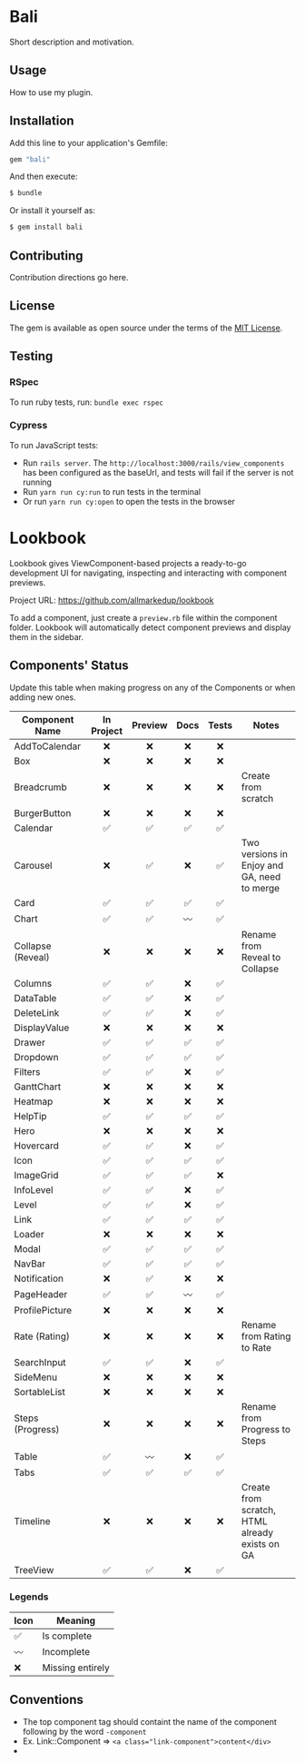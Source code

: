 # Bali

Short description and motivation.

## Usage

How to use my plugin.

## Installation

Add this line to your application's Gemfile:

```ruby
gem "bali"
```

And then execute:

```bash
$ bundle
```

Or install it yourself as:

```bash
$ gem install bali
```

## Contributing

Contribution directions go here.

## License

The gem is available as open source under the terms of the [MIT License](https://opensource.org/licenses/MIT).

## Testing

### RSpec

To run ruby tests, run: `bundle exec rspec`

### Cypress

To run JavaScript tests:

- Run `rails server`. The `http://localhost:3000/rails/view_components` has been configured as the baseUrl, and tests will fail if the server is not running
- Run `yarn run cy:run` to run tests in the terminal
- Or run `yarn run cy:open` to open the tests in the browser

# Lookbook

Lookbook gives ViewComponent-based projects a ready-to-go development UI for navigating, inspecting and interacting with component previews.

Project URL: https://github.com/allmarkedup/lookbook

To add a component, just create a `preview.rb` file within the component folder. Lookbook will automatically detect component previews and display them in the sidebar.

## Components' Status

Update this table when making progress on any of the Components or when adding new ones.

| Component Name    |     In Project     |      Preview       |        Docs        |       Tests        | Notes                                          |
| ----------------- | :----------------: | :----------------: | :----------------: | :----------------: | ---------------------------------------------- |
| AddToCalendar     |        :x:         |        :x:         |        :x:         |        :x:         |                                                |
| Box               |        :x:         |        :x:         |        :x:         |        :x:         |                                                |
| Breadcrumb        |        :x:         |        :x:         |        :x:         |        :x:         | Create from scratch                            |
| BurgerButton      |        :x:         |        :x:         |        :x:         |        :x:         |                                                |
| Calendar          | :white_check_mark: | :white_check_mark: | :white_check_mark: | :white_check_mark: |                                                |
| Carousel          |        :x:         | :white_check_mark: |        :x:         | :white_check_mark: | Two versions in Enjoy and GA, need to merge    |
| Card              | :white_check_mark: | :white_check_mark: | :white_check_mark: | :white_check_mark: |                                                |
| Chart             | :white_check_mark: | :white_check_mark: |    :wavy_dash:     | :white_check_mark: |                                                |
| Collapse (Reveal) |        :x:         |        :x:         |        :x:         |        :x:         | Rename from Reveal to Collapse                 |
| Columns           | :white_check_mark: | :white_check_mark: |        :x:         | :white_check_mark: |                                                |
| DataTable         | :white_check_mark: | :white_check_mark: |        :x:         | :white_check_mark: |                                                |
| DeleteLink        | :white_check_mark: | :white_check_mark: |        :x:         | :white_check_mark: |                                                |
| DisplayValue      |        :x:         |        :x:         |        :x:         |        :x:         |                                                |
| Drawer            | :white_check_mark: | :white_check_mark: | :white_check_mark: | :white_check_mark: |                                                |
| Dropdown          | :white_check_mark: | :white_check_mark: | :white_check_mark: | :white_check_mark: |                                                |
| Filters           | :white_check_mark: | :white_check_mark: |        :x:         | :white_check_mark: |                                                |
| GanttChart        |        :x:         |        :x:         |        :x:         |        :x:         |                                                |
| Heatmap           |        :x:         |        :x:         |        :x:         |        :x:         |                                                |
| HelpTip           | :white_check_mark: | :white_check_mark: | :white_check_mark: | :white_check_mark: |                                                |
| Hero              |        :x:         |        :x:         |        :x:         |        :x:         |                                                |
| Hovercard         | :white_check_mark: | :white_check_mark: |        :x:         | :white_check_mark: |                                                |
| Icon              | :white_check_mark: | :white_check_mark: | :white_check_mark: | :white_check_mark: |                                                |
| ImageGrid         | :white_check_mark: | :white_check_mark: | :white_check_mark: |        :x:         |                                                |
| InfoLevel         | :white_check_mark: | :white_check_mark: |        :x:         | :white_check_mark: |                                                |
| Level             | :white_check_mark: | :white_check_mark: |        :x:         | :white_check_mark: |                                                |
| Link              | :white_check_mark: | :white_check_mark: | :white_check_mark: | :white_check_mark: |                                                |
| Loader            |        :x:         |        :x:         |        :x:         |        :x:         |                                                |
| Modal             | :white_check_mark: | :white_check_mark: | :white_check_mark: | :white_check_mark: |                                                |
| NavBar            | :white_check_mark: | :white_check_mark: | :white_check_mark: | :white_check_mark: |                                                |
| Notification      |        :x:         | :white_check_mark: |        :x:         |        :x:         |                                                |
| PageHeader        | :white_check_mark: | :white_check_mark: |    :wavy_dash:     | :white_check_mark: |                                                |
| ProfilePicture    |        :x:         |        :x:         |        :x:         |        :x:         |                                                |
| Rate (Rating)     |        :x:         |        :x:         |        :x:         |        :x:         | Rename from Rating to Rate                     |
| SearchInput       | :white_check_mark: | :white_check_mark: |        :x:         | :white_check_mark: |                                                |
| SideMenu          |        :x:         |        :x:         |        :x:         |        :x:         |                                                |
| SortableList      |        :x:         |        :x:         |        :x:         |        :x:         |                                                |
| Steps (Progress)  |        :x:         |        :x:         |        :x:         |        :x:         | Rename from Progress to Steps                  |
| Table             | :white_check_mark: |    :wavy_dash:     |        :x:         | :white_check_mark: |                                                |
| Tabs              | :white_check_mark: | :white_check_mark: | :white_check_mark: | :white_check_mark: |                                                |
| Timeline          |        :x:         |        :x:         |        :x:         |        :x:         | Create from scratch, HTML already exists on GA |
| TreeView          | :white_check_mark: | :white_check_mark: |        :x:         | :white_check_mark: |                                                |

### Legends

| Icon               | Meaning          |
| ------------------ | ---------------- |
| :white_check_mark: | Is complete      |
| :wavy_dash:        | Incomplete       |
| :x:                | Missing entirely |


## Conventions
- The top component tag should containt the name of the component following by the word `-component`
 - Ex. Link::Component =>  ```<a class="link-component">content</div>```
- 
